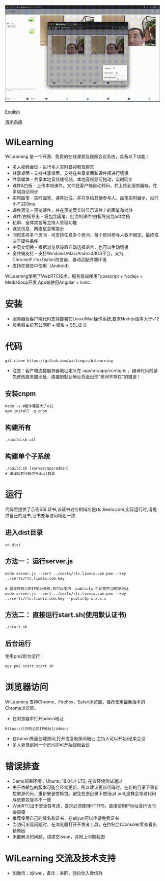 ![Wi2_Whiteboard](res/wi2.gif)
----
[English](README-en.md)

[演示系统](https://rtc.liweix.com/admin)
# WiLearning
WiLearning 是一个开源、免费的在线课堂及视频会议系统，具备以下功能：
* 多人视频会议 - 进行多人实时音视频及聊天
* 共享桌面 - 支持共享桌面，支持在共享桌面和课件间进行切换
* 共享媒体 - 共享本地音频或视频，本地音视频可拖动，实时同步
* 课件&白板 - 上传本地课件，文件在客户端自动转码，并上传到服务器端，在多端自动同步
* 实时画笔 - 实时画笔、课件批注，并共享给其他参与人。画笔实时展示，延时小于200ms
* 课件预览 - 预览课件，并在预览页实时显示课件上的画笔和批注
* 课件/白板导出 - 将包含画笔、批注的课件/白板导出为pdf文档
* 私聊、全体禁言等主持人管理功能
* 课堂信息、网络信息等提示
* 同时支持多个房间 - 可支持任意多个房间，每个房间参与人数不限定，最终取决于硬件条件
* 中英文切换 - 根据浏览器设置自动选择语言，也可以手动切换
* 全终端支持 - 支持Windows/Mac/Android/IOS平台，支持Chrome/Firfox/Safari浏览器，自动适配终端环境
* 支持在微信中使用（Android）

WiLearning使用了WebRTC技术，服务器端使用Typescript + Nodejs + MediaSoup开发,App端使用Angular + Ionic.

# 安装
* 服务器及客户端代码支持部署在Linux/Mac操作系统,要求Nodejs版本大于v12
* 服务器主机有公网IP + 域名 + SSL证书

# 代码
```
git clone https://github.com/wistingcn/WiLearning
```
* 注意：客户端连接服务器地址定义在 app/src/app/config.ts ，编译代码前请先修改服务器地址，连接到默认地址将会出现“房间不存在”的错误！

## 安装cnpm
```
node -v #版本需要大于v12
npm install -g cnpm
```

## 构建所有
```
./build.sh all
```

## 构建单个子系统
```
./build.sh [server/app/admin]
# 编译后的代码位于dist目录
```

# 运行
代码里提供了示例SSL证书,该证书对应的域名是rtc.liweix.com,实际运行时,请提供自己的证书,证书要与访问域名一致.
## 进入dist目录
```
cd dist
```

## 方法一： 运行server.js
```
node server.js --cert ../certs/rtc.liweix.com.pem --key ../certs/rtc.liweix.com.key

# 如果获取公网IP地址失败,则可以使用--publicIp 手动提供公网IP地址
node server.js --cert ../certs/rtc.liweix.com.pem --key ../certs/rtc.liweix.com.key --publicIp x.x.x.x
```

## 方法二： 直接运行start.sh(使用默认证书)
```
./start.sh
```

## 后台运行
使用pm2后台运行：
```
npx pm2 start start.sh
```

# 浏览器访问
WiLearning 支持Chrome、FireFox、Safari浏览器，推荐使用最新版本的Chrome浏览器。
* 在浏览器中打开admin地址
```
https://[你的公网IP地址]/admin/
```
* 在Admin界面创建房间,打开或复制房间地址,主持人可以开始/结束会议
* 多人登录到同一个房间即可开始视频会议

# 错误排查
* Demo部署环境：Ubuntu 18.04.4 LTS, 在该环境测试通过
* 由于依赖包的版本可能会经常更新，所以建议更新代码时，在新的目录下重新拉取源代码，重新安装依赖包。避免在原目录下使用git pull,这样会导致代码与依赖包版本不一致
* WebRTC出于安全性考虑，要求必须使用HTTPS，直接使用IP地址进行访问会报错
* 推荐使用自己的域名和证书，在aliyun可以申请免费证书
* 当访问出现问题时，在浏览器打开开发者工具，在控制台(Console)里查看出错原因
* 未能解决的问题，请提交issue，并附上问题截图

# WiLearning 交流及技术支持
* 加微信：bjliwei，备注：进群，我拉你入微信群